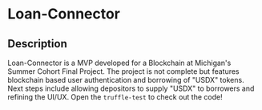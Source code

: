 # Loan-Connector

## Description

Loan-Connector is a MVP developed for a Blockchain at Michigan's Summer Cohort Final Project. The project is not complete but features blockchain based 
user authentication and borrowing of "USDX" tokens. Next steps include allowing depositors to supply "USDX" to borrowers and refining the UI/UX. 
Open the `truffle-test` to check out the code!

